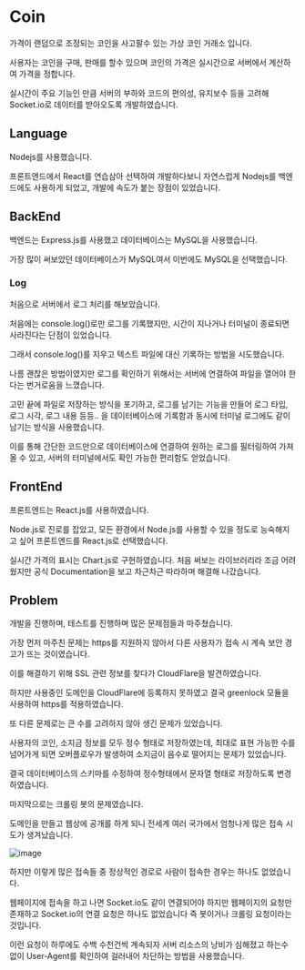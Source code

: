 # Coin
가격이 랜덤으로 조정되는 코인을 사고팔수 있는 가상 코인 거래소 입니다.

사용자는 코인을 구매, 판매를 할수 있으며 코인의 가격은 실시간으로 서버에서 계산하여 가격을 정합니다.

실시간이 주요 기능인 만큼 서버의 부하와 코드의 편의성, 유지보수 등을 고려해 Socket.io로 데이터를 받아오도록 개발하였습니다.

## Language
Nodejs를 사용했습니다.

프론트엔드에서 React를 연습삼아 선택하여 개발하다보니 자연스럽게 Nodejs를 백엔드에도 사용하게 되었고, 개발에 속도가 붙는 장점이 있었습니다.

## BackEnd
백엔드는 Express.js를 사용했고 데이터베이스는 MySQL을 사용했습니다.

가장 많이 써보았던 데이터베이스가 MySQL여서 이번에도 MySQL을 선택했습니다.

### Log
처음으로 서버에서 로그 처리를 해보았습니다.

처음에는 console.log()로만 로그를 기록했지만, 시간이 지나거나 터미널이 종료되면 사라진다는 단점이 있었습니다.

그래서 console.log()를 지우고 텍스트 파일에 대신 기록하는 방법을 시도했습니다.

나름 괜찮은 방법이였지만 로그를 확인하기 위해서는 서버에 연결하여 파일을 열어야 한다는 번거로움을 느꼈습니다.

고민 끝에 파일로 저장하는 방식을 포기하고, 로그를 남기는 기능을 만들어 로그 타입, 로그 시각, 로그 내용 등등.. 을 데이터베이스에 기록함과 동시에 터미널 로그에도 같이 남기는 방식을 사용했습니다.

이를 통해 간단한 코드만으로 데이터베이스에 연결하여 원하는 로그를 필터링하여 가져올 수 있고, 서버의 터미널에서도 확인 가능한 편리함도 얻었습니다.

## FrontEnd
프론트엔드는 React.js를 사용하였습니다.

Node.js로 진로를 잡았고, 모든 환경에서 Node.js를 사용할 수 있을 정도로 능숙해지고 싶어 프론트엔드를 React.js로 선택했습니다.

실시간 가격의 표시는 Chart.js로 구현하였습니다. 처음 써보는 라이브러리라 조금 어려웠지만 공식 Documentation을 보고 차근차근 따라하며 해결해 나갔습니다.

## Problem
개발을 진행하며, 테스트를 진행하며 많은 문제점들과 마주쳤습니다.

가장 먼저 마주친 문제는 https를 지원하지 않아서 다른 사용자가 접속 시 계속 보안 경고가 뜨는 것이였습니다.

이를 해결하기 위해 SSL 관련 정보를 찾다가 CloudFlare을 발견하였습니다.

하지만 사용중인 도메인을 CloudFlare에 등록하지 못하였고 결국 greenlock 모듈을 사용하여 https를 적용하였습니다.

또 다른 문제로는 큰 수를 고려하지 않아 생긴 문제가 있었습니다.

사용자의 코인, 소지금 정보를 모두 정수 형태로 저장하였는데, 최대로 표현 가능한 수를 넘어가게 되면 오버플로우가 발생하여 소지금이 음수로 떨어지는 문제가 있었습니다.

결국 데이터베이스의 스키마를 수정하여 정수형태에서 문자열 형태로 저장하도록 변경하였습니다.

마지막으로는 크롤링 봇의 문제였습니다.

도메인을 만들고 웹상에 공개를 하게 되니 전세계 여러 국가에서 엄청나게 많은 접속 시도가 생겨났습니다.

![image](https://user-images.githubusercontent.com/46806498/111749423-1b28c380-88d5-11eb-8ea0-3602f93fcaf2.png)

하지만 이렇게 많은 접속들 중 정상적인 경로로 사람이 접속한 경우는 하나도 없었습니다.

웹페이지에 접속을 하고 나면 Socket.io도 같이 연결되어야 하지만 웹페이지의 요청만 존재하고 Socket.io의 연결 요청은 하나도 없었습니다 즉 봇이거나 크롤링 요청이라는 것입니다.

이런 요청이 하루에도 수백 수천건씩 계속되자 서버 리소스의 낭비가 심해졌고 하는수 없이 User-Agent를 확인하여 걸러내어 차단하는 방법을 사용했습니다.
